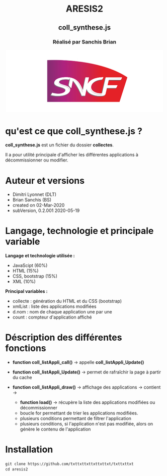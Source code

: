 <div  align="center">
<h1>ARESIS2</h1>
<h2>coll_synthese.js</h2>
<h3>Réalisé par Sanchis Brian</h3>

<img  width="500"  alt="login"  src="/logo-sncf.jpg">
</div>

# qu'est ce que coll_synthese.js ?

**coll_synthese.js** est un fichier du dossier **collectes**.

Il a pour utilité principale d'afficher les différentes applications à décommissionner ou modifier.

# Auteur et versions

- Dimitri Lyonnet (DLT)
- Brian Sanchis (BS)
- created on 02-Mar-2020
- subVersion, 0.2.001 2020-05-19

# Langage, technologie et principale variable

**Langage et technologie utilisée :**

- JavaScipt (60%)
- HTML (15%)
- CSS, bootstrap (15%)
- XML (10%)

**Principal variables :**

- collecte : génération du HTML et du CSS (bootstrap)
- xmlList : liste des applications modifiées
- d.nom : nom de chaque application une par une
- count : compteur d'application affiché

# Déscription des différentes fonctions

- **function coll_listAppli_call()** -> appelle **coll_listAppli_Update()**

- **function coll_listAppli_Update()** -> permet de rafraîchir la page à partir du cache

- **function coll_listAppli_draw()** -> affichage des applications -> contient ->
	- **function load()** -> récupère la liste des applications modifiées ou décommissionner
	- boucle for permettant de trier les applications modifiées.
	- plusieurs conditions permettant de filtrer l'application
	- plusieurs conditions, si l'application n'est pas modifiée, alors on génère le contenu de l'application

# Installation

``git clone https://github.com/txttxttxttxttxttxt/txttxttxt``
<br>
``cd aresis2``
